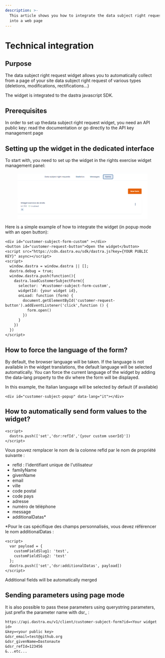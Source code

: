 ```yaml
---
description: >-
  This article shows you how to integrate the data subject right request widget
  into a web page
---
```


# Technical integration

## Purpose

The data subject right request widget allows you to automatically collect from a page of your site data subject right request of various types (deletions, modifications, rectifications...)&#x20;

The widget is integrated to the dastra javascript SDK.

## Prerequisites

In order to set up thedata subject right request widget, you need an API public key: read the documentation or go directly to the API key management page

## Setting up the widget in the dedicated interface

To start with, you need to set up the widget in the rights exercise widget management panel:

<figure><img src="../../.gitbook/assets/image.png" alt=""><figcaption></figcaption></figure>

Here is a simple example of how to integrate the widget (in popup mode with an open button):

```
<div id="customer-subject-form-custom" ></div>
<button id="customer-request-button">Open the widget</button>
<script src="https://cdn.dastra.eu/sdk/dastra.js?key={YOUR PUBLIC KEY}" async></script>
<script>
  window.dastra = window.dastra || [];
  dastra.debug = true;
  window.dastra.push(function(){
    dastra.loadCustomerSubjectForm({
      selector: '#customer-subject-form-custom',
      widgetId: {your widget id},
      onLoad: function (form) {
        document.getElementById('customer-request-button').addEventListener('click',function () {
          form.open()
        })
      }
    })
  })
</script>
```

## How to force the language of the form?

By default, the browser language will be taken. If the language is not available in the widget translations, the default language will be selected automatically. You can force the current language of the widget by adding the data-lang property to the div where the form will be displayed.

In this example, the Italian language will be selected by default (if available)

```
<div id="customer-subject-popup" data-lang="it"></div>
```

## How to automatically send form values to the widget?

```
<script>
  dastra.push(['set','dsr:refId','{your custom userId}'])
</script>
```

Vous pouvez remplacer le nom de la colonne refId par le nom de propriété suivante :&#x20;

* refId : l'identifiant unique de l'utilisateur&#x20;
* familyName&#x20;
* givenName&#x20;
* email&#x20;
* ville&#x20;
* code postal&#x20;
* code pays&#x20;
* adresse&#x20;
* numéro de téléphone&#x20;
* message&#x20;
* additionalDatas\*&#x20;

\*Pour le cas spécifique des champs personnalisés, vous devez référencer le nom additionalDatas :

```
<script>
  var payload = {
    customFieldSlug1: 'test', 
    customFieldSlug2: 'test'
  };
  dastra.push(['set','dsr:additionalDatas', payload])
</script>
```

Additional fields will be automatically merged

## Sending parameters using page mode

It is also possible to pass these parameters using querystring parameters, just prefix the parameter name with dsr\_ :

```
https://api.dastra.eu/v1/client/customer-subject-form?id=<Your widget id>
&key=<your public key>
&dsr_email=test@github.org
&dsr_givenName=Dastonaute
&dsr_refId=123456
&...etc...
```
